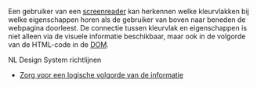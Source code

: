 <!-- @license CC0-1.0 -->

Een gebruiker van een [screenreader](/woordenlijst/#screenreader) kan herkennen welke kleurvlakken bij welke eigenschappen horen als de gebruiker van boven naar beneden de webpagina doorleest.
De connectie tussen kleurvlak en eigenschappen is niet alleen via de visuele informatie beschikbaar, maar ook in de volgorde van de HTML-code in de [DOM](https://developer.mozilla.org/en-US/docs/Web/API/Document_Object_Model).

NL Design System richtlijnen

- [Zorg voor een logische volgorde van de informatie](/richtlijnen/formulieren/visueel-ontwerp/logische-volgorde)
